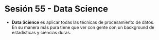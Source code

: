 # Sesión 55 - Data Science

* **Data Science** es aplicar todas las técnicas de procesamiento de datos. En su manera más pura tiene que ver con gente con un background de estadísticas y ciencias duras.
